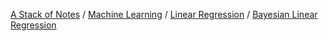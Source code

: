 [A Stack of Notes](a-stack-of-notes) / [Machine Learning](a-stack-of-notes/machine-learning.md) / [Linear Regression](linear-regression) / [Bayesian Linear Regression](bayesian-linear-regression)
